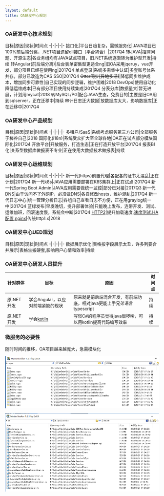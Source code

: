 ```yaml
---
layout: default
title: OA研发中心规划
---
```


###  OA研发中心技术规划

目标|原因|现状|时间点
-|-|-|-|-
接口化|平台日趋复杂，需微服务化|JAVA项目已100%前后端分离，.NET项目遗留dll接口（平台耦合）|2017Q4
转JAVA|招聘问题、开源生态|各业务组均有JAVA试点项目，旧.NET系统逐渐转为维护型开发|持续
转Angular(前后端分离)|后台表单密集型更适合ng|旧OA采用jqeruy，vue开发，部分项目已经在使用ng|2017Q4
单点登录|系统多需集中认证|多套账号体系共存，部分已改造为CAS SSO|2017Q4
~~Otter同步[异地多活]~~|降低同步维护成本，增加同步可靠性|自己实现的同步逻辑，维护困难|2018
DevOps|使用自动化降低运维成本|已有部分项目使用持续集成|2017Q4
分表分库|数据量大|暂无进展，计划用mycat|2018
转MySQL/PG|配合JAVA生态，免费目的|主要是旧OA用到sqlserver，正在迁移中|持续
审计日志迁大数据|放数据库太大，影响数据库|正在迁移中|2017Q4

###  OA研发中心产品规划

目标|原因|现状|时间点
-|-|-|-|-
多租户/SaaS|系统考虑服务第三方公司|全部服务于棒谷自己|2018
国际化(i18n)|系统受众扩大至全球各地|OA正在试点部分模块国际化|2017Q4
开放平台|开放服务，打造生态|正在打造开放平台|2017Q4
报表BI化|关系型数据库做报表不专业|正在使用大数据技术做报表|持续

### OA研发中心运维规划

目标|原因|现状|时间点
-|-|-|-|-
新一代(https)前置代理|各配各的证书太混乱|正在计划|2017Q4
新一代k8s|JAVA应用需要部署在K8S集群上|正在试点|2017Q4
新一代Spring Boot Admin|JAVA应用需要做统一监控|部分已对接|2017Q3
新一代DNS|由于访问不了外网IP，必须做DNS|各自修改hosts，维护混乱|2017Q4
新一代日志中心|统一管理分析日志|各组自己查看日志不方便，正在用graylog统一中|2017Q4
蓝绿发布|早发晚切，提升部署体验|只能晚上发布，连带开发、测试、运维加班，回滚速度慢，系统会中断|2017Q4
[HTTP2](https://www.jianshu.com/p/67c541a421f9)|提升加载速度,[速度测试](http://www.http2demo.io/),[HA配置](https://ops.tips/blog/haproxy-http2/),[nginx](http://nginx.org/en/docs/http/ngx_http_v2_module.html)|传统http1.x|2018

###  OA研发中心UED规划

目标|原因|现状|时间点
-|-|-|-|-
数据展示优化|表格按字段展示太丑，许多列要合并展示|表格生搬硬套,影响用户心情和效率|持续

###  OA研发中心研发人员提升

针对群体|目标|原因|时间点
-|-|-|-
原.NET开发|学会Angular，以应对前端紧缺的现状|原来就是前后端混合开发，有前端功底，相对java更能上手兄弟语言typescript|持续
原.NET开发|学会[kotlin](http://kotlinlang.org/)|写惯C#的程序员觉得java很啰嗦，可以用kotlin提高代码编写效率|持续

### 微服务的必要性

随时时间的推移，OA项目越来越庞大，急需模块化

![aspx](imgs/magic-aspx.png)

![cs](imgs/magic-cs.png)